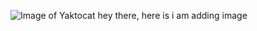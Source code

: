 ![Image of Yaktocat](https://octodex.github.com/images/yaktocat.png)
hey there, here is i am adding image
